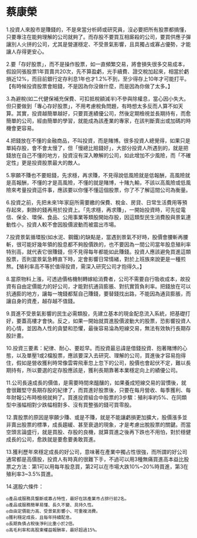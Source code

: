# 蔡康榮

1.投資人來股市是賺錢的，不是來當分析師或研究員，沒必要把所有股票都搞懂，只要專注在能夠理解的公司就夠了。而存股不要買互相廝殺的公司，要買供應子彈讓別人火拼的公司，尤其是營運穩定、不受景氣影響，且具獨占或寡占優勢，才能讓人存得更安心。

2.要「存好股票」，而不是操作股票，如一直頻繁交易，將會損失很多交易成本，假設同張股票1年買賣共20次，先不算盈虧，光手續費、證交稅加起來，相當於虧損近12%，而目前銀行定存利息1年也才1.2%不到，至少得存上10年才可能打平。【有時候投資股票會賠錢，不是因為你沒做什麼，而是因為你做了太多。】

3.為避稅(如二代健保補充保費、可扣抵稅額減半)不參與除權息，當心因小失大。但只要做到「專心存好股票」，不用考慮稅負問題，有時想太多反而人算不如天算。其實，投資越簡單越好，只要買進績優公司，然後定期檢視並長期持有，而愈簡單的公司，經由簡單的學習，就能成為該產業的專家，在該判斷賣出或加碼的時機會更容易。

4.把錢放在不懂的金融商品，不叫投資，而是賭博。很多投資人總覺得，如果只是單純存股，會不會太慢了，但「慢總比賠錢好」，大部分投資人所遇到的，就是把錢放在自己不懂的地方，投資沒有深入瞭解的公司，如此增加不少風險，而「不確定性」更是投資股票最大的敵人。

5.寧願不賺也不要賠錢，先求穩，再求賺，不見得說低風險就是低報酬，高風險就是高報酬，不懂的才是高風險，不懂的就是賭博，十賭九輸，不該以高風險或低風險來考量投資這件事，應該要以你懂不懂這個股票，你了不了解這間公司為衡量。

6.投資之前，先把未來1年家庭所需要繳的保費、稅金、房貸、日常生活費用等預存起來，剩餘的錢再用於投資上。「先求穩，再求賺」，一開始投資時，可先從電信、保全、環保、食品、公用事業等類股開始存股，因這類型民生消費股與景氣連動性小，投資人較不會因股價波動而被震出市場。

7.投資景氣循環股(如水泥、鋼鐵)的缺點是，當遇到景氣不好時，股價會腰斬再腰斬，很可能好幾年領的股息都不夠股價跌的，也不要因為一間公司當年股息殖利率特別高，就代表它很賺錢，但不見得每年都能如此賺錢。投資人應該避免買進這類股票，否則當景氣急轉直下時，定會影響日常情緒，對於上班族來說更是一種煎熬。【殖利率高不等於值得投資，需深入研究公司才抱得久。】

8.當原物料上漲，可透過價格機制轉嫁給消費者，公司不需要自行吸收成本，故投資有自由定價能力的好公司，才能對抗通貨膨脹、對抗實質負利率。把錢放在可以抗通膨的地方，讓每一塊錢都幫自己賺錢，要替錢找出路，不能因為通貨膨脹，而讓自身的資產，越存越不值錢。

9.買進不受景氣影響的民生必需類股，先建立基本的現金配息流入系統，把基礎打好，要蓋高樓才會快。反之，如果一開始就買進股價波動大的股票，恐影響投資人的心情，並因為人性的貪婪和恐懼，最後容易淪為短線交易，無法有效執行長期存股計畫。

10.投資三要素：紀律、耐心、要趁早。而投資最忌諱是借錢投資、抱著賭博的心態，以及單壓1或2檔股票，應該要深入去研究、理解的公司，買進後才容易抱得住，假如是營收獲利時常像雲霄飛車忽上忽下的公司，股價也會起伏不定，難以長期持有，所以要選的定存股應該是，獲利長期靠著本業穩定向上的績優公司。

11.公司長遠成長的價值，是需要時間來醞釀的，如果養成短線交易的習慣後，就會很難堅守長期存股的紀律了，而買進好股票後，只要在每月營收、每季獲利、每年財報公布時檢視就夠了。買進投資組合中股票的3步驟：殖利率約5%、在同類型中漲幅相對少跌幅相對多、沒有買整張的錢可買零股。

12.賣股票的原因是寧願少賺、或是不賺，就是不能讓虧損更加擴大，股價漲多並非賣出股票的標準，成長趨緩、甚至衰退的現象，才是考慮出脫股票的關鍵。而當空頭言論盛行，就是買股、存股的良機，就算買進之後再下跌也不用怕，對於穩健成長的公司，愈跌就是要愈要勇敢買進。

13.獲利歷年來穩定成長的好公司，意味著在產業中獨占性很強，而所謂的好公司通常都是高價股，投資人有時真的很難下手，不過可以用3種無痛買進高本益比股票之方法：第1可以用每年股息買，第2可以在市場大跌10%~20%時買進，第3在殖利率3~3.5%買進。

14.選股六條件：


```
◎產品或服務具壟斷或寡占特性，最好在該產業市占排行前2名。
◎產品或服務簡單易懂、長久不變、具持久性。
◎自由定價能力高、受景氣影響小、可重複消費。
◎獲利穩定成長，且每年持續配息。
◎長期負債占稅後淨利比重小於2倍。
◎高毛利率和高股東權益報酬率，最好超過15%。
```